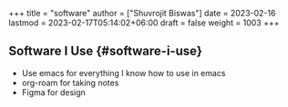 +++
title = "software"
author = ["Shuvrojit Biswas"]
date = 2023-02-16
lastmod = 2023-02-17T05:14:02+06:00
draft = false
weight = 1003
+++

## Software I Use {#software-i-use}

-   Use emacs for everything I know how to use in emacs
-   org-roam for taking notes
-   Figma for design
